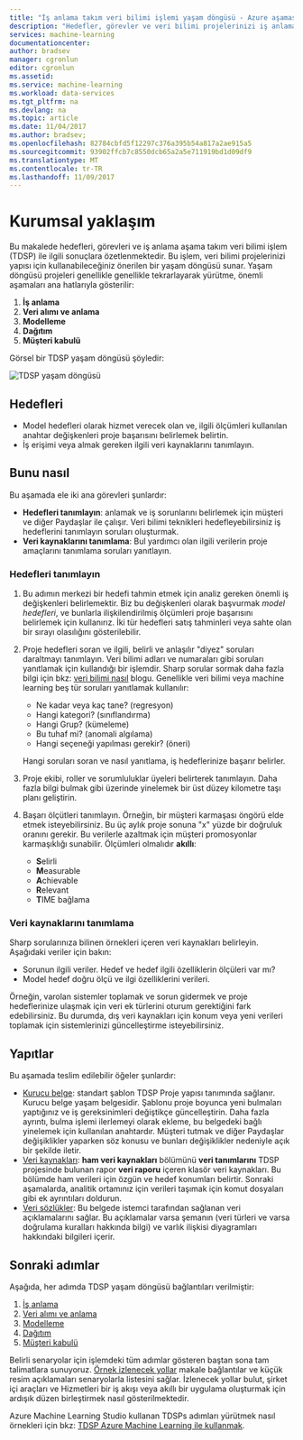 ```yaml
---
title: "İş anlama takım veri bilimi işlemi yaşam döngüsü - Azure aşaması | Microsoft Docs"
description: "Hedefler, görevler ve veri bilimi projelerinizi iş anlama aşaması için teslim edilebilir"
services: machine-learning
documentationcenter: 
author: bradsev
manager: cgronlun
editor: cgronlun
ms.assetid: 
ms.service: machine-learning
ms.workload: data-services
ms.tgt_pltfrm: na
ms.devlang: na
ms.topic: article
ms.date: 11/04/2017
ms.author: bradsev;
ms.openlocfilehash: 82784cbfd5f12297c376a395b54a817a2ae915a5
ms.sourcegitcommit: 93902ffcb7c8550dcb65a2a5e711919bd1d09df9
ms.translationtype: MT
ms.contentlocale: tr-TR
ms.lasthandoff: 11/09/2017
---
```

# <a name="business-understanding"></a>Kurumsal yaklaşım

Bu makalede hedefleri, görevleri ve iş anlama aşama takım veri bilimi işlem (TDSP) ile ilgili sonuçlara özetlenmektedir. Bu işlem, veri bilimi projelerinizi yapısı için kullanabileceğiniz önerilen bir yaşam döngüsü sunar. Yaşam döngüsü projeleri genellikle genellikle tekrarlayarak yürütme, önemli aşamaları ana hatlarıyla gösterilir:

   1. **İş anlama**
   2. **Veri alımı ve anlama**
   3. **Modelleme**
   4. **Dağıtım**
   5. **Müşteri kabulü**

Görsel bir TDSP yaşam döngüsü şöyledir: 

![TDSP yaşam döngüsü](./media/lifecycle/tdsp-lifecycle2.png) 


## <a name="goals"></a>Hedefleri
* Model hedefleri olarak hizmet verecek olan ve, ilgili ölçümleri kullanılan anahtar değişkenleri proje başarısını belirlemek belirtin.
* İş erişimi veya almak gereken ilgili veri kaynaklarını tanımlayın.

## <a name="how-to-do-it"></a>Bunu nasıl
Bu aşamada ele iki ana görevleri şunlardır: 

   * **Hedefleri tanımlayın**: anlamak ve iş sorunlarını belirlemek için müşteri ve diğer Paydaşlar ile çalışır. Veri bilimi teknikleri hedefleyebilirsiniz iş hedeflerini tanımlayın soruları oluşturmak.
   * **Veri kaynaklarını tanımlama**: Bul yardımcı olan ilgili verilerin proje amaçlarını tanımlama soruları yanıtlayın.

### <a name="define-objectives"></a>Hedefleri tanımlayın
1. Bu adımın merkezi bir hedefi tahmin etmek için analiz gereken önemli iş değişkenleri belirlemektir. Biz bu değişkenleri olarak başvurmak *model hedefleri*, ve bunlarla ilişkilendirilmiş ölçümleri proje başarısını belirlemek için kullanırız. İki tür hedefleri satış tahminleri veya sahte olan bir sırayı olasılığını gösterilebilir.

2. Proje hedefleri soran ve ilgili, belirli ve anlaşılır "diyez" soruları daraltmayı tanımlayın. Veri bilimi adları ve numaraları gibi soruları yanıtlamak için kullandığı bir işlemdir. Sharp sorular sormak daha fazla bilgi için bkz: [veri bilimi nasıl](https://blogs.technet.microsoft.com/machinelearning/2016/03/28/how-to-do-data-science/) blogu. Genellikle veri bilimi veya machine learning beş tür soruları yanıtlamak kullanılır:
 
   * Ne kadar veya kaç tane? (regresyon)
   * Hangi kategori? (sınıflandırma)
   * Hangi Grup? (kümeleme)
   * Bu tuhaf mi? (anomali algılama)
   * Hangi seçeneği yapılması gerekir? (öneri)

   Hangi soruları soran ve nasıl yanıtlama, iş hedeflerinize başarır belirler.

3. Proje ekibi, roller ve sorumluluklar üyeleri belirterek tanımlayın. Daha fazla bilgi bulmak gibi üzerinde yinelemek bir üst düzey kilometre taşı planı geliştirin. 

4. Başarı ölçütleri tanımlayın. Örneğin, bir müşteri karmaşası öngörü elde etmek isteyebilirsiniz. Bu üç aylık proje sonuna "x" yüzde bir doğruluk oranını gerekir. Bu verilerle azaltmak için müşteri promosyonlar karmaşıklığı sunabilir. Ölçümleri olmalıdır **akıllı**: 

   * **S**elirli 
   * **M**easurable
   * **A**chievable 
   * **R**elevant 
   * **T**IME bağlama 

### <a name="identify-data-sources"></a>Veri kaynaklarını tanımlama
Sharp sorularınıza bilinen örnekleri içeren veri kaynakları belirleyin. Aşağıdaki veriler için bakın:

* Sorunun ilgili veriler. Hedef ve hedef ilgili özelliklerin ölçüleri var mı?
* Model hedef doğru ölçü ve ilgi özelliklerini verileri.

Örneğin, varolan sistemler toplamak ve sorun gidermek ve proje hedeflerinize ulaşmak için veri ek türlerini oturum gerektiğini fark edebilirsiniz. Bu durumda, dış veri kaynakları için konum veya yeni verileri toplamak için sistemlerinizi güncelleştirme isteyebilirsiniz.

## <a name="artifacts"></a>Yapıtlar
Bu aşamada teslim edilebilir öğeler şunlardır:

   * [Kurucu belge](https://github.com/Azure/Azure-TDSP-ProjectTemplate/blob/master/Docs/Project/Charter.md): standart şablon TDSP Proje yapısı tanımında sağlanır. Kurucu belge yaşam belgesidir. Şablonu proje boyunca yeni bulmaları yaptığınız ve iş gereksinimleri değiştikçe güncelleştirin. Daha fazla ayrıntı, bulma işlemi ilerlemeyi olarak ekleme, bu belgedeki bağlı yinelemek için kullanılan anahtardır. Müşteri tutmak ve diğer Paydaşlar değişiklikler yaparken söz konusu ve bunları değişiklikler nedeniyle açık bir şekilde iletir.  
   * [Veri kaynakları](https://github.com/Azure/Azure-TDSP-ProjectTemplate/blob/master/Docs/DataReport/Data%20Defintion.md#raw-data-sources): **ham veri kaynakları** bölümünü **veri tanımlarını** TDSP projesinde bulunan rapor **veri raporu** içeren klasör veri kaynakları. Bu bölümde ham verileri için özgün ve hedef konumları belirtir. Sonraki aşamalarda, analitik ortamınız için verileri taşımak için komut dosyaları gibi ek ayrıntıları doldurun.  
   * [Veri sözlükler](https://github.com/Azure/Azure-TDSP-ProjectTemplate/tree/master/Docs/Data_Dictionaries): Bu belgede istemci tarafından sağlanan veri açıklamalarını sağlar. Bu açıklamalar varsa şemanın (veri türleri ve varsa doğrulama kuralları hakkında bilgi) ve varlık ilişkisi diyagramları hakkındaki bilgileri içerir.

## <a name="next-steps"></a>Sonraki adımlar

Aşağıda, her adımda TDSP yaşam döngüsü bağlantıları verilmiştir:

   1. [İş anlama](lifecycle-business-understanding.md)
   2. [Veri alımı ve anlama](lifecycle-data.md)
   3. [Modelleme](lifecycle-modeling.md)
   4. [Dağıtım](lifecycle-deployment.md)
   5. [Müşteri kabulü](lifecycle-acceptance.md)

Belirli senaryolar için işlemdeki tüm adımlar gösteren baştan sona tam talimatlara sunuyoruz. [Örnek izlenecek yollar](walkthroughs.md) makale bağlantılar ve küçük resim açıklamaları senaryolarla listesini sağlar. İzlenecek yollar bulut, şirket içi araçları ve Hizmetleri bir iş akışı veya akıllı bir uygulama oluşturmak için ardışık düzen birleştirmek nasıl gösterilmektedir. 

Azure Machine Learning Studio kullanan TDSPs adımları yürütmek nasıl örnekleri için bkz: [TDSP Azure Machine Learning ile kullanmak](http://aka.ms/datascienceprocess).
